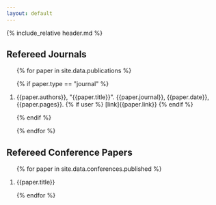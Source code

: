```yaml
---
layout: default
---
```


{% include_relative header.md %}

## Refereed Journals

<div markdown="1" class="references">

<ol reversed>

{% for paper in site.data.publications %}

{% if paper.type == "journal" %}

<li class="reference">{{paper.authors}}, "{{paper.title}}". {{paper.journal}}, {{paper.date}}, {{paper.pages}}. 
{% if user %}
 [link]{{paper.link}}
{% endif %}
</li>

{% endif %}

{% endfor %}

</ol>


## Refereed Conference Papers

<ol reversed>

{% for paper in site.data.conferences.published %}

<li>{{paper.title}}</li>

{% endfor %}

</ol>

</div>

